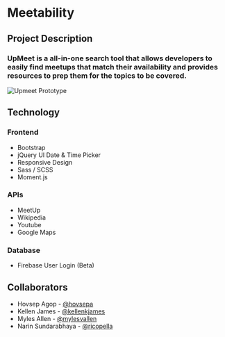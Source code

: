 # Meetability

## Project Description
### UpMeet is a all-in-one search tool that allows developers to easily find meetups that match their availability and provides resources to prep them for the topics to be covered.

![Upmeet Prototype](./images/all-demo.gif "Upmeet Prototype")

## Technology

### Frontend
* Bootstrap
* jQuery UI Date & Time Picker
* Responsive Design
* Sass / SCSS
* Moment.js


### APIs
* MeetUp
* Wikipedia
* Youtube
* Google Maps

### Database
* Firebase User Login (Beta)

## Collaborators
* Hovsep Agop - [@hovsepa](https://github.com/hovsepa)
* Kellen James - [@kellenkjames](https://github.com/kellenkjames)
* Myles Allen - [@mylesvallen](https://github.com/mylesvallen)
* Narin Sundarabhaya - [@ricopella](https://github.com/ricopella)
